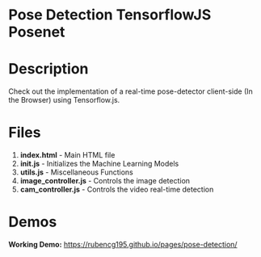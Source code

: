 # Pose Detection TensorflowJS Posenet

# Description
Check out the implementation of a real-time pose-detector client-side (In the Browser) using Tensorflow.js.

# Files

1. **index.html** - Main HTML file
2. **init.js** - Initializes the Machine Learning Models
3. **utils.js** - Miscellaneous Functions
4. **image_controller.js** - Controls the image detection
5. **cam_controller.js** - Controls the video real-time detection

# Demos

**Working Demo:** 
https://rubencg195.github.io/pages/pose-detection/





